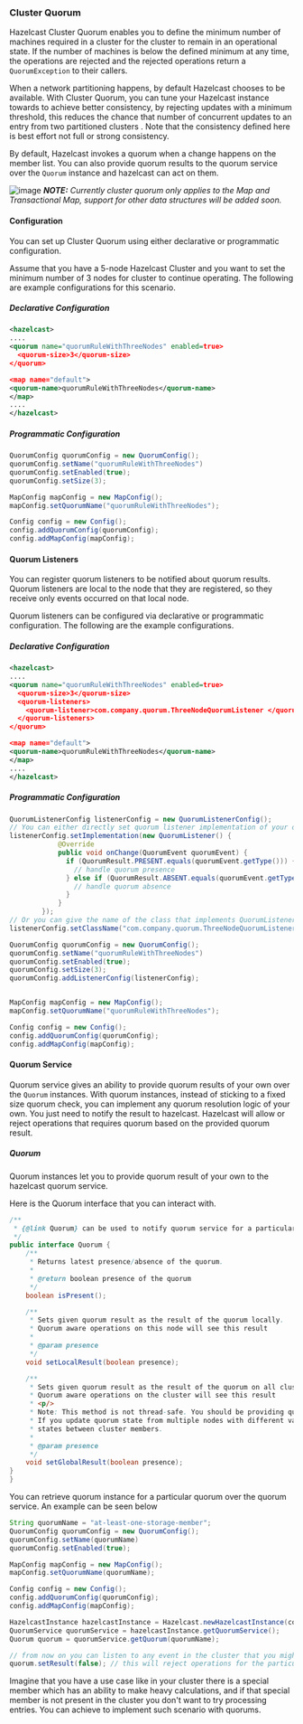 ### Cluster Quorum

Hazelcast Cluster Quorum enables you to define the minimum number of machines required in a cluster for the cluster to remain in an operational state. If the number of machines is below the defined minimum at any time, the operations are rejected and the rejected operations return a `QuorumException` to their callers.

When a network partitioning happens, by default Hazelcast chooses to be available. With Cluster Quorum, you can tune your Hazelcast instance towards to achieve better consistency, by rejecting updates with a minimum threshold, this reduces the chance that number of concurrent updates to an entry from two partitioned clusters . Note that the consistency defined here is best effort not full or strong consistency.

By default, Hazelcast invokes a quorum when a change happens on the member list. You can also provide quorum results to the quorum service over the `Quorum` instance and hazelcast can act on them.

![image](images/NoteSmall.jpg) ***NOTE:*** *Currently cluster quorum only applies to the Map and Transactional Map, support for other data structures will be added soon.*


#### Configuration

You can set up Cluster Quorum using either declarative or programmatic configuration.

Assume that you have a 5-node Hazelcast Cluster and you want to set the minimum number of 3 nodes for cluster to continue operating. The following are example configurations for this scenario.

##### Declarative Configuration

```xml
<hazelcast>
....
<quorum name="quorumRuleWithThreeNodes" enabled=true>
  <quorum-size>3</quorum-size>
</quorum>

<map name="default">
<quorum-name>quorumRuleWithThreeNodes</quorum-name>
</map>
....
</hazelcast>

```

##### Programmatic Configuration

```java
QuorumConfig quorumConfig = new QuorumConfig();
quorumConfig.setName("quorumRuleWithThreeNodes")
quorumConfig.setEnabled(true);
quorumConfig.setSize(3);

MapConfig mapConfig = new MapConfig();
mapConfig.setQuorumName("quorumRuleWithThreeNodes");

Config config = new Config();
config.addQuorumConfig(quorumConfig);
config.addMapConfig(mapConfig);

```


#### Quorum Listeners
You can register quorum listeners to be notified about quorum results. Quorum listeners are local to the node that they are registered, so they receive only events occurred on that local node.

Quorum listeners can be configured via declarative or programmatic configuration. The following are the example configurations.

##### Declarative Configuration

```xml
<hazelcast>
....
<quorum name="quorumRuleWithThreeNodes" enabled=true>
  <quorum-size>3</quorum-size>
  <quorum-listeners>
    <quorum-listener>com.company.quorum.ThreeNodeQuorumListener </quorum-listener>
  </quorum-listeners>
</quorum>

<map name="default">
<quorum-name>quorumRuleWithThreeNodes</quorum-name>
</map>
....
</hazelcast>
```

##### Programmatic Configuration

```java
QuorumListenerConfig listenerConfig = new QuorumListenerConfig();
// You can either directly set quorum listener implementation of your own
listenerConfig.setImplementation(new QuorumListener() {
            @Override
            public void onChange(QuorumEvent quorumEvent) {
              if (QuorumResult.PRESENT.equals(quorumEvent.getType())) {
                // handle quorum presence
              } else if (QuorumResult.ABSENT.equals(quorumEvent.getType())) {
                // handle quorum absence
              }
            }
        });
// Or you can give the name of the class that implements QuorumListener interface.
listenerConfig.setClassName("com.company.quorum.ThreeNodeQuorumListener");

QuorumConfig quorumConfig = new QuorumConfig();
quorumConfig.setName("quorumRuleWithThreeNodes")
quorumConfig.setEnabled(true);
quorumConfig.setSize(3);
quorumConfig.addListenerConfig(listenerConfig);


MapConfig mapConfig = new MapConfig();
mapConfig.setQuorumName("quorumRuleWithThreeNodes");

Config config = new Config();
config.addQuorumConfig(quorumConfig);
config.addMapConfig(mapConfig);
```




#### Quorum Service
Quorum service gives an ability to provide quorum results of your own over the `Quorum` instances. With quorum instances, instead of sticking to a fixed size quorum check, you can implement any quorum resolution logic of your own. You just need to notify the result to hazelcast. Hazelcast will allow or reject operations that requires quorum based on the provided quorum result.


##### Quorum

Quorum instances let you to provide quorum result of your own to the hazelcast quorum service.

Here is the Quorum interface that you can interact with.
```java
/**
 * {@link Quorum} can be used to notify quorum service for a particular quorum result that originated externally.
 */
public interface Quorum {
    /**
     * Returns latest presence/absence of the quorum.
     *
     * @return boolean presence of the quorum
     */
    boolean isPresent();

    /**
     * Sets given quorum result as the result of the quorum locally.
     * Quorum aware operations on this node will see this result
     *
     * @param presence
     */
    void setLocalResult(boolean presence);

    /**
     * Sets given quorum result as the result of the quorum on all cluster members.
     * Quorum aware operations on the cluster will see this result
     * <p/>
     * Note: This method is not thread-safe. You should be providing quorum results from single place,
     * If you update quorum state from multiple nodes with different values, you might see inconsistent quorum
     * states between cluster members.
     *
     * @param presence
     */
    void setGlobalResult(boolean presence);
}
}
```
You can retrieve quorum instance for a particular quorum over the quorum service. An example can be seen below

```java
String quorumName = "at-least-one-storage-member";
QuorumConfig quorumConfig = new QuorumConfig();
quorumConfig.setName(quorumName)
quorumConfig.setEnabled(true);

MapConfig mapConfig = new MapConfig();
mapConfig.setQuorumName(quorumName);

Config config = new Config();
config.addQuorumConfig(quorumConfig);
config.addMapConfig(mapConfig);

HazelcastInstance hazelcastInstance = Hazelcast.newHazelcastInstance(config);
QuorumService quorumService = hazelcastInstance.getQuorumService();
Quorum quorum = quorumService.getQuorum(quorumName);

// from now on you can listen to any event in the cluster that you might be interested, make quorum then notify the hazelcast with the result.
quorum.setResult(false); // this will reject operations for the particular quorum.

```


Imagine that you have a use case like in your cluster there is a special member which has an ability to make heavy calculations, and if that special member is not present in the cluster you don't want to try processing entries. You can achieve to implement such scenario with quorums.  
